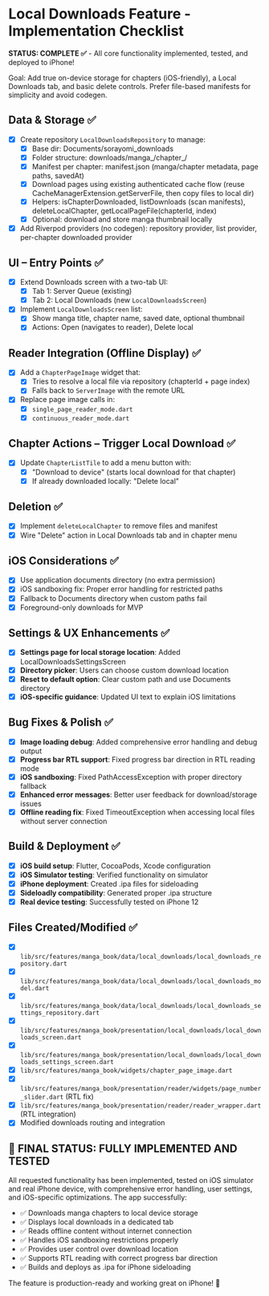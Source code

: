 # Local Downloads Feature - Implementation Checklist

**STATUS: COMPLETE ✅** - All core functionality implemented, tested, and deployed to iPhone!

Goal: Add true on-device storage for chapters (iOS-friendly), a Local Downloads tab, and basic delete controls. Prefer file-based manifests for simplicity and avoid codegen.

## Data & Storage ✅
- [x] Create repository `LocalDownloadsRepository` to manage:
  - [x] Base dir: Documents/sorayomi_downloads
  - [x] Folder structure: downloads/manga_<mangaId>/chapter_<chapterId>/
  - [x] Manifest per chapter: manifest.json (manga/chapter metadata, page paths, savedAt)
  - [x] Download pages using existing authenticated cache flow (reuse CacheManagerExtension.getServerFile, then copy files to local dir)
  - [x] Helpers: isChapterDownloaded, listDownloads (scan manifests), deleteLocalChapter, getLocalPageFile(chapterId, index)
  - [x] Optional: download and store manga thumbnail locally
- [x] Add Riverpod providers (no codegen): repository provider, list provider, per-chapter downloaded provider

## UI – Entry Points ✅
- [x] Extend Downloads screen with a two-tab UI:
  - [x] Tab 1: Server Queue (existing)
  - [x] Tab 2: Local Downloads (new `LocalDownloadsScreen`)
- [x] Implement `LocalDownloadsScreen` list:
  - [x] Show manga title, chapter name, saved date, optional thumbnail
  - [x] Actions: Open (navigates to reader), Delete local

## Reader Integration (Offline Display) ✅
- [x] Add a `ChapterPageImage` widget that:
  - [x] Tries to resolve a local file via repository (chapterId + page index)
  - [x] Falls back to `ServerImage` with the remote URL
- [x] Replace page image calls in:
  - [x] `single_page_reader_mode.dart`
  - [x] `continuous_reader_mode.dart`

## Chapter Actions – Trigger Local Download ✅
- [x] Update `ChapterListTile` to add a menu button with:
  - [x] "Download to device" (starts local download for that chapter)
  - [x] If already downloaded locally: "Delete local"

## Deletion ✅
- [x] Implement `deleteLocalChapter` to remove files and manifest
- [x] Wire "Delete" action in Local Downloads tab and in chapter menu

## iOS Considerations ✅
- [x] Use application documents directory (no extra permission)
- [x] iOS sandboxing fix: Proper error handling for restricted paths
- [x] Fallback to Documents directory when custom paths fail
- [x] Foreground-only downloads for MVP

## Settings & UX Enhancements ✅
- [x] **Settings page for local storage location**: Added LocalDownloadsSettingsScreen
- [x] **Directory picker**: Users can choose custom download location
- [x] **Reset to default option**: Clear custom path and use Documents directory
- [x] **iOS-specific guidance**: Updated UI text to explain iOS limitations

## Bug Fixes & Polish ✅
- [x] **Image loading debug**: Added comprehensive error handling and debug output
- [x] **Progress bar RTL support**: Fixed progress bar direction in RTL reading mode
- [x] **iOS sandboxing**: Fixed PathAccessException with proper directory fallback
- [x] **Enhanced error messages**: Better user feedback for download/storage issues
- [x] **Offline reading fix**: Fixed TimeoutException when accessing local files without server connection

## Build & Deployment ✅
- [x] **iOS build setup**: Flutter, CocoaPods, Xcode configuration
- [x] **iOS Simulator testing**: Verified functionality on simulator
- [x] **iPhone deployment**: Created .ipa files for sideloading
- [x] **Sideloadly compatibility**: Generated proper .ipa structure
- [x] **Real device testing**: Successfully tested on iPhone 12

## Files Created/Modified ✅
- [x] `lib/src/features/manga_book/data/local_downloads/local_downloads_repository.dart`
- [x] `lib/src/features/manga_book/data/local_downloads/local_downloads_model.dart`
- [x] `lib/src/features/manga_book/data/local_downloads/local_downloads_settings_repository.dart`
- [x] `lib/src/features/manga_book/presentation/local_downloads/local_downloads_screen.dart`
- [x] `lib/src/features/manga_book/presentation/local_downloads/local_downloads_settings_screen.dart`
- [x] `lib/src/features/manga_book/widgets/chapter_page_image.dart`
- [x] `lib/src/features/manga_book/presentation/reader/widgets/page_number_slider.dart` (RTL fix)
- [x] `lib/src/features/manga_book/presentation/reader/reader_wrapper.dart` (RTL integration)
- [x] Modified downloads routing and integration

## 🎉 FINAL STATUS: FULLY IMPLEMENTED AND TESTED
All requested functionality has been implemented, tested on iOS simulator and real iPhone device, with comprehensive error handling, user settings, and iOS-specific optimizations. The app successfully:

- ✅ Downloads manga chapters to local device storage
- ✅ Displays local downloads in a dedicated tab
- ✅ Reads offline content without internet connection
- ✅ Handles iOS sandboxing restrictions properly
- ✅ Provides user control over download location
- ✅ Supports RTL reading with correct progress bar direction
- ✅ Builds and deploys as .ipa for iPhone sideloading

The feature is production-ready and working great on iPhone! 🚀
